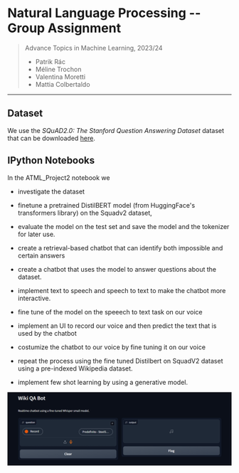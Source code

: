 # Natural Language Processing -- Group Assignment
> Advance Topics in Machine Learning, 2023/24
> - Patrik Rác
> - Méline Trochon
> - Valentina Moretti
> - Mattia Colbertaldo

---

## Dataset
We use the *SQuAD2.0: The Stanford Question Answering Dataset* dataset that can be downloaded [here](https://rajpurkar.github.io/SQuAD-explorer/).


## IPython Notebooks

In the ATML_Project2 notebook we

* investigate the dataset

* finetune a pretrained DistilBERT model (from HuggingFace's transformers library) on the Squadv2 dataset,

* evaluate the model on the test set and save the model and the tokenizer for later use.

* create a retrieval-based chatbot that can identify both impossible and certain answers
 
* create a chatbot that uses the model to answer questions about the dataset.

* implement text to speech and speech to text to make the chatbot more interactive.

* fine tune of the model on the speeech to text task on our voice

* implement an UI to record our voice and then predict the text that is used by the chatbot

* costumize the chatbot to our voice by fine tuning it on our voice

* repeat the process using the fine tuned Distilbert on SquadV2 dataset using a pre-indexed Wikipedia dataset.

* implement few shot learning by using a generative model.


![DistilBERT Preview](./dist.png)




